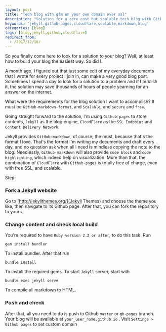 ```yaml
---
layout: post
title: "Tech blog with gfm on your own domain over ssl"
description: "Solution for a zero cost but scalable tech blog with Github flavor markdown on a custom domain over SSL"
keywords: 'jekyll,github-pages,cloudflare,scalable,markdown,blog'
categories: [blog]
tags: [blog,jekyll,github,cloudflare]
redirect_from:
  - /2017/12/18/
---
```


So you finally come here to look for a solution to your blog? Well, at least how to build your blog the easiest way. So did I.

A month ago, I figured out that just some edit of my everyday documents that I wrote for every project I join in, can make a very good blog post. Sometimes I spend a day to look for a solution to a problem and if I publish it, the solution may save thousands of hours of people yearning for an answer on the internet.

What were the requirements for the blog solution I want to accomplish? It must be  `GitHub-markdown-format`, and `Scalable`, and `secure` and `free`.

Going straight forward to the solution, I'm using `Github-pages` to store contents, `Jekyll` as the blog engine, `CloudFlare` as the `SSL Endpoint` and `Content Delivery Network`.

Jekyll provides `GitHub-markdown`, of course, the must, because that's the format I love. That's the format I'm writing my documents and draft every day, and no question ask when all I need is mindless copying the note to the blog.  Needlessly, `Github-markdown` will also provide `code block` and `code highlighting`, which indeed help on visualization. More than that, the combination of `CloudFlare` with `Github-pages` is totally free of charge, even with free SSL, and scalable.

Step:

### Fork a Jekyll website
Go to [http://jekyllthemes.org/](Jekyll Themes) and choose the theme you like, then navigate to its Github page. After that, you can fork the repository to yours.
### Change content and check local build
You're required to have `Ruby version 2.2 or after`, to do this task. Run
```
gem install bundler
```
To install bundler. After that run
```
bundle install
```
To install the required gems. To start `Jekyll` server, start with
```
bundle exec jekyll serve
```
To compile all markdown to HTML.
### Push and check
After that, all you need to do is push to Github `master` or `gh-pages` branch. Your blog will be available at `your_user_name.github.io` . Visit `Settings > Github pages` to set custom domain